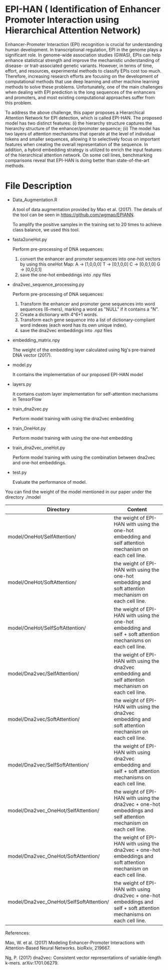 # EPI-HAN ( Identification of Enhancer Promoter Interaction using Hierarchical Attention Network)
Enhancer-Promoter Interaction (EPI) recognition is crucial for understanding human development. In transcriptional regulation, EPI in the genome plays a significant role. In genome-wide association studies (GWAS), EPIs can help enhance statistical strength and improve the mechanistic understanding of disease- or trait-associated genetic variants. However, in terms of time, effort, and resources, experimental methods to classify EPIs cost too much. Therefore, increasing research efforts are focusing on the development of computational methods that use deep learning and other machine learning methods to solve these problems. Unfortunately, one of the main challenges when dealing with EPI prediction is the long sequences of the enhancers and promoters, and most existing computational approaches suffer from this problem.

To address the above challenge, this paper proposes a Hierarchical Attention Network for EPI detection, which is called EPI-HAN. The proposed model has two distinct features: (i) the hierarchy structure captures the hierarchy structure of the enhancer/promoter sequence; (ii) The model has two layers of attention mechanisms that operate at the level of individual tokens and smaller sequences, allowing it to selectively focus on important features when creating the overall representation of the sequence. In addition, a hybrid embedding strategy is utilized to enrich the input features of the hierarchical attention network. On some cell lines, benchmarking comparisons reveal that EPI-HAN is doing better than state-of-the-art methods.

# File Description 
- Data_Augmentation.R

  A tool of data augmentation provided by Mao et al. (2017). The details of the tool can be seen in https://github.com/wgmao/EPIANN.

  To amplify the positive samples in the training set to 20 times to achieve class balance, we used this tool.
  
- fasta2oneHot.py

  Perform pre-processing of DNA sequences:
  1. convert the enhancer and promoter sequences into one-hot vectors by using this oneHot Map:
     A -> [1,0,0,0]
     T -> [0,1,0,0]
     C -> [0,0,1,0]
     G -> [0,0,0,1]
  2. save the one-hot embeddings into .npy files

- dna2vec_sequence_processing.py

  Perform pre-processing of DNA sequences:

  1. Transform the enhancer and promoter gene sequences into word sequences (6-mers), marking a word as "NULL" if it contains a "N".
  2. Create a dictionary with 4^6+1 words.
  3. Transform each gene sequence into a list of dictionary-compliant word indexes (each word has its own unique index).
  4. save the dna2vec embeddings into .npz files
  
- embedding_matrix.npy

    The weight of the embedding layer calculated using Ng's pre-trained DNA vector (2017).
    
- model.py

    It contains the implementation of our proposed EPI-HAN model

- layers.py

    It contains custom layer implementation for self-attention mechanisms in TensorFlow

- train_dna2vec.py

  Perform model training with using the dna2vec embedding

- train_OneHot.py

    Perform model training with using the one-hot embedding

- train_dna2vec_oneHot.py

  Perform model training with using the combination between dna2vec and one-hot embeddings.

- test.py

  Evaluate the performance of model.
  
You can find the weight of the model mentioned in our paper under the directory ./model

Directory|Content 
  ---|---
  model/OneHot/SelfAttention/| the weight of EPI-HAN with using the one-hot embedding and self attention mechanism on each cell line.
  model/OneHot/SoftAttention/| the weight of EPI-HAN with using the one-hot embedding and soft attention mechanism on each cell line.
  model/OneHot/SelfSoftAttention/| the weight of EPI-HAN with using the one-hot embedding and self + soft attention mechanisms on each cell line.
  model/Dna2vec/SelfAttention/| the weight of EPI-HAN with using the dna2vec embedding and self attention mechanism on each cell line.
  model/Dna2vec/SoftAttention/| the weight of EPI-HAN with using the dna2vec embedding and soft attention mechanism on each cell line.
  model/Dna2vec/SelfSoftAttention/| the weight of EPI-HAN with using dna2vec embedding and self + soft attention mechanisms on each cell line.
  model/Dna2vec_OneHot/SelfAttention/| the weight of EPI-HAN with using the dna2vec + one-hot embeddings and self attention mechanism on each cell line.
  model/Dna2vec_OneHot/SoftAttention/| the weight of EPI-HAN with using the dna2vec + one-hot embeddings and soft attention mechanism on each cell line.
  model/Dna2vec_OneHot/SelfSoftAttention/| the weight of EPI-HAN with using dna2vec + one-hot embeddings and self + soft attention mechanisms on each cell line.

References:

  Mao, W. et al. (2017) Modeling Enhancer-Promoter Interactions with Attention-Based Neural Networks. bioRxiv, 219667.

  Ng, P. (2017) dna2vec: Consistent vector representations of variable-length k-mers. arXiv:1701.06279.
